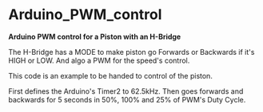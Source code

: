 # Arduino_PWM_control
__Arduino PWM control for a Piston with an H-Bridge__

The H-Bridge has a MODE to make piston go Forwards or Backwards if it's HIGH or LOW. And algo a PWM for the speed's control.

This code is an example to be handed to control of the piston.

First defines the Arduino's Timer2 to 62.5kHz. Then goes forwards and backwards for 5 seconds in 50%, 100% and 25% of PWM's Duty Cycle.
